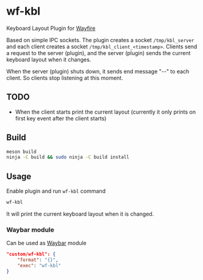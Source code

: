# wf-kbl
Keyboard Layout Plugin for [Wayfire](https://github.com/WayfireWM/wayfire)

Based on simple IPC sockets. The plugin creates a socket `/tmp/kbl_server` and each client creates a socket `/tmp/kbl_client_<timestamp>`. Clients send a request to the server (plugin), and the server (plugin) sends the current keyboard layout when it changes.

When the server (plugin) shuts down, it sends end message "--" to each client. So clients stop listening at this moment.

## TODO
 * When the client starts print the current layout (currently it only prints on first key event after the client starts)

## Build

~~~bash
meson build
ninja -C build && sudo ninja -C build install
~~~

## Usage

Enable plugin and run `wf-kbl` command
~~~bash
wf-kbl
~~~
It will print the current keyboard layout when it is changed.

### Waybar module

Can be used as [Waybar](https://github.com/Alexays/Waybar) module

~~~json
"custom/wf-kbl": {
    "format": "{}",
    "exec": "wf-kbl"
}
~~~
